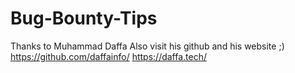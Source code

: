 # Bug-Bounty-Tips

Thanks to Muhammad Daffa
Also visit his github and his website ;)
https://github.com/daffainfo/
https://daffa.tech/
